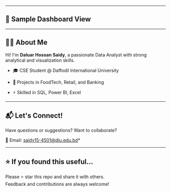
---

## 📸 Sample Dashboard View







---




## 🧑‍💼 About Me





Hi! I'm **Daluar Hossan Saidy**, a passionate Data Analyst with strong analytical and visualization skills.


- 🎓 CSE Student @ Daffodil International University
  
- 💼 Projects in FoodTech, Retail, and Banking
  
- ⚡ Skilled in SQL, Power BI, Excel
  




---



## 📬 Let's Connect!


Have questions or suggestions? Want to collaborate?

📧 Email: saidy15-4501@diu.edu.bd*  



---



## ⭐ If you found this useful...



Please ⭐ star this repo and share it with others.  
Feedback and contributions are always welcome!


